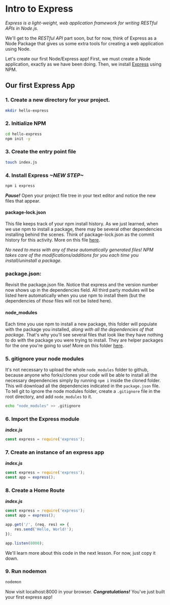 # Intro to Express

_Express is a light-weight, web application framework for writing RESTful APIs in Node.js._

We'll get to the _RESTful API_ part soon, but for now, think of Express as a Node Package that gives us some extra tools for creating a web application using Node.

Let's create our first Node/Express app! First, we must create a Node application, exactly as we have been doing. Then, we install [Express](https://expressjs.com/) using NPM.

## Our first Express App

### 1. Create a new directory for your project.

```bash
mkdir hello-express
```

### 2. Initialize NPM

```bash
cd hello-express
npm init -y
```

### 3. Create the entry point file

```bash
touch index.js
```

### 4. Install Express *~NEW STEP~*

```bash
npm i express
```

_**Pause!**_ Open your project file tree in your text editor and notice the new files that appear.

#### package-lock.json

This file keeps track of your npm install history. As we just learned, when we use npm to install a package, there may be several other dependencies installing behind the scenes. Think of package-lock.json as the commit history for this activity. More on this file [here](https://docs.npmjs.com/files/package-lock.json).

_No need to mess with any of these automatically generated files! NPM takes care of the modifications/additions for you each time you install/uninstall a package._

### package.json:

Revisit the package.json file. Notice that express and the version number now shows up in the dependencies field. All third party modules will be listed here automatically when you use npm to install them \(but the dependencies of _those_ files will not be listed here\).

#### node\_modules

Each time you use npm to install a new package, this folder will populate with the package you installed, _along with all the dependencies of that package_. That's why you'll see several files that look like they have nothing to do with the package you were trying to install. They are helper packages for the one you're going to use! More on this folder [here](https://docs.npmjs.com/files/folders).

### 5. gitignore your node modules

It's not necessary to upload the whole `node_modules` folder to github, because anyone who forks/clones your code will be able to install all the necessary dependencies simply by running `npm i` inside the cloned folder. This will download all the dependencies indicated in the `package.json` file. To tell git to ignore the node modules folder, create a `.gitignore` file in the root directory, and add `node_modules` to it.

```bash
echo "node_modules" >> .gitignore
```

### 6. Import the Express module

_**index.js**_

```javascript
const express = require('express');
```

### 7. Create an instance of an express app

_**index.js**_

```javascript
const express = require('express');
const app = express();
```

### 8. Create a Home Route

_**index.js**_

```javascript
const express = require('express');
const app = express();

app.get('/', (req, res) => {
    res.send('Hello, World!');
});

app.listen(8000);
```

We'll learn more about this code in the next lesson. For now, just copy it down.

### 9. Run nodemon

```bash
nodemon
```

Now visit localhost:8000 in your browser. _**Congratulations!**_ You've just built your first express app!


